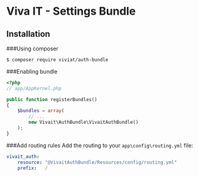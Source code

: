 Viva IT - Settings Bundle
============

Installation
------------
###Using composer
``` bash
$ composer require viviat/auth-bundle
```

###Enabling bundle
``` php
<?php
// app/AppKernel.php

public function registerBundles()
{
    $bundles = array(
        // ...
        new Vivait\AuthBundle\VivaitAuthBundle()
    );
}
```

###Add routing rules
Add the routing to your ```app\config\routing.yml``` file:
```yaml
vivait_auth:
    resource: "@VivaitAuthBundle/Resources/config/routing.yml"
    prefix:   /
```

